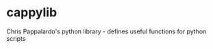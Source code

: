 cappylib
========

Chris Pappalardo's python library - defines useful functions for python scripts


